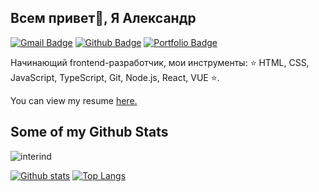 ## Всем привет👋, Я Александр
[![Gmail Badge](https://img.shields.io/badge/-interind@yandex.ru-c14438?style=flat&logo=Gmail&logoColor=white&link=mailto:interind@yandex.ru)](mailto:interind@yandex.ru) [![Github Badge](https://img.shields.io/badge/-interind-grey?style=flat&logo=github&logoColor=white&link=https://github.com/interind/)](https://www.github.com/interind/) [![Portfolio Badge](https://img.shields.io/badge/portfolio-web-blue?style=flat&link=https://interind.github.io/mesto//)](https://interind.github.io/mesto/index.html//) <p align='left'>Начинающий frontend-разработчик, мои инструменты: :star: HTML, CSS, JavaScript, TypeScript, Git, Node.js, React, VUE :star:.</p><p align='left'> You can view my resume <a href='https://hh.ru/resume/60e70619ff07ba85510039ed1f6b4235733337 ' target=_blank><u>here</u>.</a></p>
## Some of my Github Stats
<p align=left> <img src=https://komarev.com/ghpvc/?username=interind alt=interind /> </p>

[![Github stats](https://github-readme-stats.vercel.app/api?username=interind&show_icons=true&include_all_commits=true)](https://github.com/interind/github-readme-stats)
[![Top Langs](https://github-readme-stats.vercel.app/api/top-langs/?username=interind&layout=compact)](https://github.com/interind/github-readme-stats)
